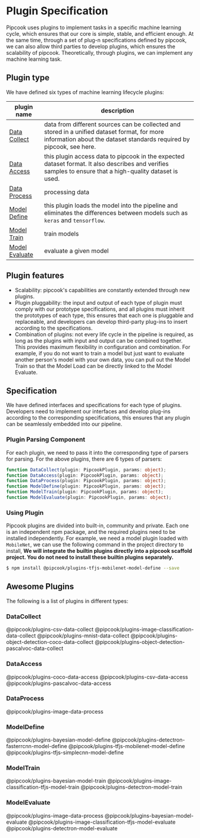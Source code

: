# Plugin Specification

Pipcook uses plugins to implement tasks in a specific machine learning cycle, which ensures that our core is simple, stable, and efficient enough. At the same time, through a set of plug-n specifications defined by pipcook, we can also allow third parties to develop plugins, which ensures the scalability of pipcook. Theoretically, through plugins, we can implement any machine learning task.

## Plugin type

We have defined six types of machine learning lifecycle plugins:

| plugin name | description |
|-------------|-------------|
| [Data Collect](./plugin/0-data-collect.md) | data from different sources can be collected and stored in a unified dataset format, for more information about the dataset standards required by pipcook, see here. |
| [Data Access](./plugin/1-data-access.md) | this plugin access data to pipcook in the expected dataset format. It also describes and verifies samples to ensure that a high-quality dataset is used. |
| [Data Process](./plugin/2-data-process.md) | processing data |
| [Model Define](./plugin/3-model-define.md) | this plugin loads the model into the pipeline and eliminates the differences between models such as `keras` and `tensorflow`. |
| [Model Train](./plugin/4-model-train.md) | train models |
| [Model Evaluate](./plugin/5-model-evaluate.md) | evaluate a given model |

## Plugin features

- Scalability: pipcook's capabilities are constantly extended through new plugins.
- Plugin pluggability: the input and output of each type of plugin must comply with our prototype specifications, and all plugins must inherit the prototypes of each type, this ensures that each one is pluggable and replaceable, and developers can develop third-party plug-ins to insert according to the specifications.
- Combination of plugins: not every life cycle in the pipeline is required, as long as the plugins with input and output can be combined together. This provides maximum flexibility in configuration and combination. For example, if you do not want to train a model but just want to evaluate another person's model with your own data, you can pull out the Model Train so that the Model Load can be directly linked to the Model Evaluate.

## Specification

We have defined interfaces and specifications for each type of plugins. Developers need to implement our interfaces and develop plug-ins according to the corresponding specifications, this ensures that any plugin can be seamlessly embedded into our pipeline.

### Plugin Parsing Component

For each plugin, we need to pass it into the corresponding type of parsers for parsing. For the above plugins, there are 6 types of parsers:

```ts
function DataCollect(plugin: PipcookPlugin, params: object);
function DataAccess(plugin: PipcookPlugin, params: object);
function DataProcess(plugin: PipcookPlugin, params: object);
function ModelDefine(plugin: PipcookPlugin, params: object);
function ModelTrain(plugin: PipcookPlugin, params: object);
function ModelEvaluate(plugin: PipcookPlugin, params: object);
```

### Using Plugin

Pipcook plugins are divided into built-in, community and private. Each one is an independent npm package, and the required plugins need to be installed independently. For example, we need a model plugin loaded with `MobileNet`, we can use the following command in the project directory to install, **We will integrate the builtin plugins directly into a pipcook scaffold project. You do not need to install these builtin plugins separately.**

```sh
$ npm install @pipcook/plugins-tfjs-mobilenet-model-define --save
```

## Awesome Plugins

The following is a list of plugins in different types:

### DataCollect

@pipcook/plugins-csv-data-collect
@pipcook/plugins-image-classification-data-collect
@pipcook/plugins-mnist-data-collect
@pipcook/plugins-object-detection-coco-data-collect
@pipcook/plugins-object-detection-pascalvoc-data-collect


### DataAccess

@pipcook/plugins-coco-data-access
@pipcook/plugins-csv-data-access
@pipcook/plugins-pascalvoc-data-access

### DataProcess

@pipcook/plugins-image-data-process

### ModelDefine

@pipcook/plugins-bayesian-model-define
@pipcook/plugins-detectron-fasterrcnn-model-define
@pipcook/plugins-tfjs-mobilenet-model-define
@pipcook/plugins-tfjs-simplecnn-model-define

### ModelTrain

@pipcook/plugins-bayesian-model-train
@pipcook/plugins-image-classification-tfjs-model-train
@pipcook/plugins-detectron-model-train

### ModelEvaluate

@pipcook/plugins-image-data-process
@pipcook/plugins-bayesian-model-evaluate
@pipcook/plugins-image-classification-tfjs-model-evaluate
@pipcook/plugins-detectron-model-evaluate